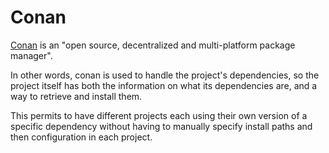 # Conan

[Conan](https://conan.io/) is an "open source, decentralized and multi-platform package manager".

In other words, conan is used to handle the project's dependencies, so the project itself has both the information on what its dependencies are, and a way to retrieve and install them.

This permits to have different projects each using their own version of a specific dependency without having to manually specify install paths and then configuration in each project.
